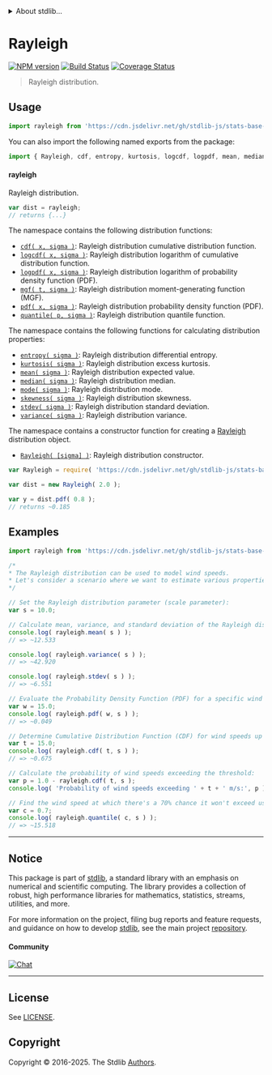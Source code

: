 <!--

@license Apache-2.0

Copyright (c) 2018 The Stdlib Authors.

Licensed under the Apache License, Version 2.0 (the "License");
you may not use this file except in compliance with the License.
You may obtain a copy of the License at

   http://www.apache.org/licenses/LICENSE-2.0

Unless required by applicable law or agreed to in writing, software
distributed under the License is distributed on an "AS IS" BASIS,
WITHOUT WARRANTIES OR CONDITIONS OF ANY KIND, either express or implied.
See the License for the specific language governing permissions and
limitations under the License.

-->


<details>
  <summary>
    About stdlib...
  </summary>
  <p>We believe in a future in which the web is a preferred environment for numerical computation. To help realize this future, we've built stdlib. stdlib is a standard library, with an emphasis on numerical and scientific computation, written in JavaScript (and C) for execution in browsers and in Node.js.</p>
  <p>The library is fully decomposable, being architected in such a way that you can swap out and mix and match APIs and functionality to cater to your exact preferences and use cases.</p>
  <p>When you use stdlib, you can be absolutely certain that you are using the most thorough, rigorous, well-written, studied, documented, tested, measured, and high-quality code out there.</p>
  <p>To join us in bringing numerical computing to the web, get started by checking us out on <a href="https://github.com/stdlib-js/stdlib">GitHub</a>, and please consider <a href="https://opencollective.com/stdlib">financially supporting stdlib</a>. We greatly appreciate your continued support!</p>
</details>

# Rayleigh

[![NPM version][npm-image]][npm-url] [![Build Status][test-image]][test-url] [![Coverage Status][coverage-image]][coverage-url] <!-- [![dependencies][dependencies-image]][dependencies-url] -->

> Rayleigh distribution.



<section class="usage">

## Usage

```javascript
import rayleigh from 'https://cdn.jsdelivr.net/gh/stdlib-js/stats-base-dists-rayleigh@deno/mod.js';
```

You can also import the following named exports from the package:

```javascript
import { Rayleigh, cdf, entropy, kurtosis, logcdf, logpdf, mean, median, mgf, mode, pdf, quantile, skewness, stdev, variance } from 'https://cdn.jsdelivr.net/gh/stdlib-js/stats-base-dists-rayleigh@deno/mod.js';
```

#### rayleigh

Rayleigh distribution.

```javascript
var dist = rayleigh;
// returns {...}
```

The namespace contains the following distribution functions:

<!-- <toc pattern="*+(cdf|pdf|mgf|quantile)*"> -->

<div class="namespace-toc">

-   <span class="signature">[`cdf( x, sigma )`][@stdlib/stats/base/dists/rayleigh/cdf]</span><span class="delimiter">: </span><span class="description">Rayleigh distribution cumulative distribution function.</span>
-   <span class="signature">[`logcdf( x, sigma )`][@stdlib/stats/base/dists/rayleigh/logcdf]</span><span class="delimiter">: </span><span class="description">Rayleigh distribution logarithm of cumulative distribution function.</span>
-   <span class="signature">[`logpdf( x, sigma )`][@stdlib/stats/base/dists/rayleigh/logpdf]</span><span class="delimiter">: </span><span class="description">Rayleigh distribution logarithm of probability density function (PDF).</span>
-   <span class="signature">[`mgf( t, sigma )`][@stdlib/stats/base/dists/rayleigh/mgf]</span><span class="delimiter">: </span><span class="description">Rayleigh distribution moment-generating function (MGF).</span>
-   <span class="signature">[`pdf( x, sigma )`][@stdlib/stats/base/dists/rayleigh/pdf]</span><span class="delimiter">: </span><span class="description">Rayleigh distribution probability density function (PDF).</span>
-   <span class="signature">[`quantile( p, sigma )`][@stdlib/stats/base/dists/rayleigh/quantile]</span><span class="delimiter">: </span><span class="description">Rayleigh distribution quantile function.</span>

</div>

<!-- </toc> -->

The namespace contains the following functions for calculating distribution properties:

<!-- <toc pattern="*+(entropy|kurtosis|mean|median|mode|skewness|stdev|variance)*"> -->

<div class="namespace-toc">

-   <span class="signature">[`entropy( sigma )`][@stdlib/stats/base/dists/rayleigh/entropy]</span><span class="delimiter">: </span><span class="description">Rayleigh distribution differential entropy.</span>
-   <span class="signature">[`kurtosis( sigma )`][@stdlib/stats/base/dists/rayleigh/kurtosis]</span><span class="delimiter">: </span><span class="description">Rayleigh distribution excess kurtosis.</span>
-   <span class="signature">[`mean( sigma )`][@stdlib/stats/base/dists/rayleigh/mean]</span><span class="delimiter">: </span><span class="description">Rayleigh distribution expected value.</span>
-   <span class="signature">[`median( sigma )`][@stdlib/stats/base/dists/rayleigh/median]</span><span class="delimiter">: </span><span class="description">Rayleigh distribution median.</span>
-   <span class="signature">[`mode( sigma )`][@stdlib/stats/base/dists/rayleigh/mode]</span><span class="delimiter">: </span><span class="description">Rayleigh distribution mode.</span>
-   <span class="signature">[`skewness( sigma )`][@stdlib/stats/base/dists/rayleigh/skewness]</span><span class="delimiter">: </span><span class="description">Rayleigh distribution skewness.</span>
-   <span class="signature">[`stdev( sigma )`][@stdlib/stats/base/dists/rayleigh/stdev]</span><span class="delimiter">: </span><span class="description">Rayleigh distribution standard deviation.</span>
-   <span class="signature">[`variance( sigma )`][@stdlib/stats/base/dists/rayleigh/variance]</span><span class="delimiter">: </span><span class="description">Rayleigh distribution variance.</span>

</div>

<!-- </toc> -->

The namespace contains a constructor function for creating a [Rayleigh][rayleigh-distribution] distribution object.

<!-- <toc pattern="*ctor*"> -->

<div class="namespace-toc">

-   <span class="signature">[`Rayleigh( [sigma] )`][@stdlib/stats/base/dists/rayleigh/ctor]</span><span class="delimiter">: </span><span class="description">Rayleigh distribution constructor.</span>

</div>

<!-- </toc> -->

```javascript
var Rayleigh = require( 'https://cdn.jsdelivr.net/gh/stdlib-js/stats-base-dists-rayleigh' ).Rayleigh;

var dist = new Rayleigh( 2.0 );

var y = dist.pdf( 0.8 );
// returns ~0.185
```

</section>

<!-- /.usage -->

<section class="examples">

## Examples

<!-- TODO: better examples -->

<!-- eslint no-undef: "error" -->

```javascript
import rayleigh from 'https://cdn.jsdelivr.net/gh/stdlib-js/stats-base-dists-rayleigh@deno/mod.js';

/*
* The Rayleigh distribution can be used to model wind speeds.
* Let's consider a scenario where we want to estimate various properties related to wind speeds.
*/

// Set the Rayleigh distribution parameter (scale parameter):
var s = 10.0;

// Calculate mean, variance, and standard deviation of the Rayleigh distribution:
console.log( rayleigh.mean( s ) );
// => ~12.533

console.log( rayleigh.variance( s ) );
// => ~42.920

console.log( rayleigh.stdev( s ) );
// => ~6.551

// Evaluate the Probability Density Function (PDF) for a specific wind speed:
var w = 15.0;
console.log( rayleigh.pdf( w, s ) );
// => ~0.049

// Determine Cumulative Distribution Function (CDF) for wind speeds up to a certain value:
var t = 15.0;
console.log( rayleigh.cdf( t, s ) );
// => ~0.675

// Calculate the probability of wind speeds exceeding the threshold:
var p = 1.0 - rayleigh.cdf( t, s );
console.log( 'Probability of wind speeds exceeding ' + t + ' m/s:', p );

// Find the wind speed at which there's a 70% chance it won't exceed using the Quantile function:
var c = 0.7;
console.log( rayleigh.quantile( c, s ) );
// => ~15.518
```

</section>

<!-- /.examples -->

<!-- Section for related `stdlib` packages. Do not manually edit this section, as it is automatically populated. -->

<section class="related">

</section>

<!-- /.related -->

<!-- Section for all links. Make sure to keep an empty line after the `section` element and another before the `/section` close. -->


<section class="main-repo" >

* * *

## Notice

This package is part of [stdlib][stdlib], a standard library with an emphasis on numerical and scientific computing. The library provides a collection of robust, high performance libraries for mathematics, statistics, streams, utilities, and more.

For more information on the project, filing bug reports and feature requests, and guidance on how to develop [stdlib][stdlib], see the main project [repository][stdlib].

#### Community

[![Chat][chat-image]][chat-url]

---

## License

See [LICENSE][stdlib-license].


## Copyright

Copyright &copy; 2016-2025. The Stdlib [Authors][stdlib-authors].

</section>

<!-- /.stdlib -->

<!-- Section for all links. Make sure to keep an empty line after the `section` element and another before the `/section` close. -->

<section class="links">

[npm-image]: http://img.shields.io/npm/v/@stdlib/stats-base-dists-rayleigh.svg
[npm-url]: https://npmjs.org/package/@stdlib/stats-base-dists-rayleigh

[test-image]: https://github.com/stdlib-js/stats-base-dists-rayleigh/actions/workflows/test.yml/badge.svg?branch=main
[test-url]: https://github.com/stdlib-js/stats-base-dists-rayleigh/actions/workflows/test.yml?query=branch:main

[coverage-image]: https://img.shields.io/codecov/c/github/stdlib-js/stats-base-dists-rayleigh/main.svg
[coverage-url]: https://codecov.io/github/stdlib-js/stats-base-dists-rayleigh?branch=main

<!--

[dependencies-image]: https://img.shields.io/david/stdlib-js/stats-base-dists-rayleigh.svg
[dependencies-url]: https://david-dm.org/stdlib-js/stats-base-dists-rayleigh/main

-->

[chat-image]: https://img.shields.io/gitter/room/stdlib-js/stdlib.svg
[chat-url]: https://app.gitter.im/#/room/#stdlib-js_stdlib:gitter.im

[stdlib]: https://github.com/stdlib-js/stdlib

[stdlib-authors]: https://github.com/stdlib-js/stdlib/graphs/contributors

[umd]: https://github.com/umdjs/umd
[es-module]: https://developer.mozilla.org/en-US/docs/Web/JavaScript/Guide/Modules

[deno-url]: https://github.com/stdlib-js/stats-base-dists-rayleigh/tree/deno
[deno-readme]: https://github.com/stdlib-js/stats-base-dists-rayleigh/blob/deno/README.md
[umd-url]: https://github.com/stdlib-js/stats-base-dists-rayleigh/tree/umd
[umd-readme]: https://github.com/stdlib-js/stats-base-dists-rayleigh/blob/umd/README.md
[esm-url]: https://github.com/stdlib-js/stats-base-dists-rayleigh/tree/esm
[esm-readme]: https://github.com/stdlib-js/stats-base-dists-rayleigh/blob/esm/README.md
[branches-url]: https://github.com/stdlib-js/stats-base-dists-rayleigh/blob/main/branches.md

[stdlib-license]: https://raw.githubusercontent.com/stdlib-js/stats-base-dists-rayleigh/main/LICENSE

[rayleigh-distribution]: https://en.wikipedia.org/wiki/Rayleigh_distribution

<!-- <toc-links> -->

[@stdlib/stats/base/dists/rayleigh/ctor]: https://github.com/stdlib-js/stats-base-dists-rayleigh-ctor/tree/deno

[@stdlib/stats/base/dists/rayleigh/entropy]: https://github.com/stdlib-js/stats-base-dists-rayleigh-entropy/tree/deno

[@stdlib/stats/base/dists/rayleigh/kurtosis]: https://github.com/stdlib-js/stats-base-dists-rayleigh-kurtosis/tree/deno

[@stdlib/stats/base/dists/rayleigh/mean]: https://github.com/stdlib-js/stats-base-dists-rayleigh-mean/tree/deno

[@stdlib/stats/base/dists/rayleigh/median]: https://github.com/stdlib-js/stats-base-dists-rayleigh-median/tree/deno

[@stdlib/stats/base/dists/rayleigh/mode]: https://github.com/stdlib-js/stats-base-dists-rayleigh-mode/tree/deno

[@stdlib/stats/base/dists/rayleigh/skewness]: https://github.com/stdlib-js/stats-base-dists-rayleigh-skewness/tree/deno

[@stdlib/stats/base/dists/rayleigh/stdev]: https://github.com/stdlib-js/stats-base-dists-rayleigh-stdev/tree/deno

[@stdlib/stats/base/dists/rayleigh/variance]: https://github.com/stdlib-js/stats-base-dists-rayleigh-variance/tree/deno

[@stdlib/stats/base/dists/rayleigh/cdf]: https://github.com/stdlib-js/stats-base-dists-rayleigh-cdf/tree/deno

[@stdlib/stats/base/dists/rayleigh/logcdf]: https://github.com/stdlib-js/stats-base-dists-rayleigh-logcdf/tree/deno

[@stdlib/stats/base/dists/rayleigh/logpdf]: https://github.com/stdlib-js/stats-base-dists-rayleigh-logpdf/tree/deno

[@stdlib/stats/base/dists/rayleigh/mgf]: https://github.com/stdlib-js/stats-base-dists-rayleigh-mgf/tree/deno

[@stdlib/stats/base/dists/rayleigh/pdf]: https://github.com/stdlib-js/stats-base-dists-rayleigh-pdf/tree/deno

[@stdlib/stats/base/dists/rayleigh/quantile]: https://github.com/stdlib-js/stats-base-dists-rayleigh-quantile/tree/deno

<!-- </toc-links> -->

</section>

<!-- /.links -->
